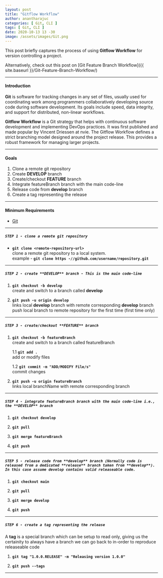 ```yaml
---
layout: post
title: "Gitflow Workflow"
author: anantharajuc
categories: [ Git, CLI ]
tags: [ Git, CLI ]
date: 2020-10-13 13 -30
image: /assets/images/Git.png
---
```


This post briefly captures the process of using **Gitflow Workflow** for version controlling a project.

Alternatively, check out this post on [Git Feature Branch Workflow]({{ site.baseurl }}/Git-Feature-Branch-Workflow/)  

---

#### Introduction

**Git** is software for tracking changes in any set of files, usually used for coordinating work among programmers collaboratively developing source code during software development. Its goals include speed, data integrity, and support for distributed, non-linear workflows.

**Gitflow Workflow** is a Git strategy that helps with continuous software development and implementing DevOps practices. It was first published and made popular by Vincent Driessen at nvie. The Gitflow Workflow defines a strict branching model designed around the project release. This provides a robust framework for managing larger projects.  

---

#### Goals

1. Clone a remote git repository
2. Create **DEVELOP** branch
3. Create/checkout **FEATURE** branch
4. Integrate featureBranch branch with the main code-line
5. Release code from **develop** branch
6. Create a tag representing the release

---

#### Minimum Requirements

- [Git](https://git-scm.com/)

---

##### **`STEP 1 - clone a remote git repository`**  

*	**`git clone <remote-repository-url>`**  
clone a remote git repository to a local system.  
example - **`git clone https -//github.com/username/repository.git`**

---

##### **`STEP 2 - create **DEVELOP** branch - This is the main code-line`**  

1. **`git checkout -b develop`**  
create and switch to a branch called **develop**

2. **`git push -u origin develop`**  
links local **develop** branch with remote corresponding **develop** branch  
push local branch to remote repository for the first time (first time only)

---

##### **`STEP 3 - create/checkout **FEATURE** branch`**   

1. **`git checkout -b featureBranch`**  
create and switch to a branch called featureBranch

	1.1 **`git add .`**  
	add or modify files  

	1.2 **`git commit -m "ADD/MODIFY File/s"`**  
	commit changes

2. **`git push -u origin featureBranch`**  
links local branchName with remote corresponding branch

---

##### **`STEP 4 - integrate featureBranch branch with the main code-line i.e., the **DEVELOP** branch`**  
 
1. **`git checkout develop`**

2. **`git pull`**

3. **`git merge featureBranch`**

4. **`git push`**

---

##### **`STEP 5 - release code from **develop** branch (Normally code is released from a dedicated **release** branch taken from **develop**). In this case assume develop contains valid releaseable code.`**  

1. **`git checkout main`**

2. **`git pull`**

3. **`git merge develop`**

4. **`git push`**

---

##### **`STEP 6 - create a tag representing the release`**  

A **tag** is a special branch which can be setup to read only, giving us the certainity to always have a branch we can go back to in-order to reproduce releaseable code

1. **`git tag "1.0.0.RELEASE" -m "Releasing version 1.0.0"`**

2. **`git push --tags`**

---
